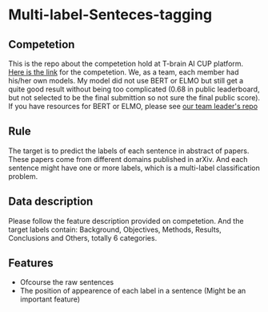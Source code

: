 # Multi-label-Senteces-tagging
## Competetion
This is the repo about the competetion hold at T-brain AI CUP platform. [Here is the link](https://tbrain.trendmicro.com.tw/Competitions/Details/8) for the competetion.
We, as a team, each member had his/her own models. My model did not use BERT or ELMO but still get a quite good result without being too complicated (0.68 in public leaderboard, but not selected to be the final submittion so not sure the final public score). If you have resources for BERT or ELMO, please see [our team leader's repo](https://github.com/eugeneALU/Text-Classification)
## Rule
The target is to predict the labels of each sentence in abstract of papers. These papers come from different domains published in arXiv. And each sentence might have one or more labels, which is a multi-label classification problem.
## Data description
Please follow the feature description provided on competetion.
And the target labels contain: Background, Objectives, Methods, Results, Conclusions and Others, totally 6 categories.
## Features
+ Ofcourse the raw sentences
+ The position of appearence of each label in a sentence (Might be an important feature)
